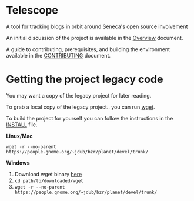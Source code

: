 # Telescope

A tool for tracking blogs in orbit around Seneca's open source involvement

An initial discussion of the project is available in the [Overview](docs/overview.md) document.

A guide to contributing, prerequisites, and building the environment available in the [CONTRIBUTING](docs/CONTRIBUTING.md) document.

# Getting the project legacy code

You may want a copy of the legacy project for later reading.

To grab a local copy of the legacy project.. you can run [wget](https://www.gnu.org/software/wget/).

To build the project for yourself you can follow the instructions in the [INSTALL](https://people.gnome.org/~jdub/bzr/planet/devel/trunk/INSTALL) file.

__Linux/Mac__
```
wget -r --no-parent https://people.gnome.org/~jdub/bzr/planet/devel/trunk/
```

__Windows__
1. Download wget binary [here](http://wget.addictivecode.org/FrequentlyAskedQuestions.html#download)
2. ```cd path/to/downloaded/wget```
3. ```wget -r --no-parent https://people.gnome.org/~jdub/bzr/planet/devel/trunk/```
